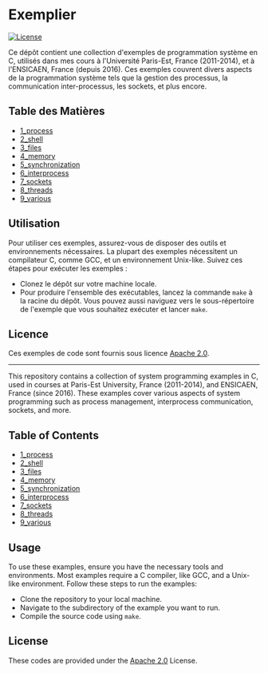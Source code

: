 # Exemplier

[![License](https://img.shields.io/badge/License-Apache%202.0-blue.svg)](https://opensource.org/licenses/Apache-2.0)

Ce dépôt contient une collection d'exemples de programmation système en C, utilisés dans mes cours à l'Université Paris-Est, France (2011-2014), et à l'ENSICAEN, France (depuis 2016). Ces exemples couvrent divers aspects de la programmation système tels que la gestion des processus, la communication inter-processus, les sockets, et plus encore.

## Table des Matières
- [1_process](1_process/README.md)
- [2_shell](2_shell/README.md)
- [3_files](3_files/README.md)
- [4_memory](4_memory/README.md)
- [5_synchronization](5_synchronization/README.md)
- [6_interprocess](6_interprocess/README.md)
- [7_sockets](7_sockets/README.md)
- [8_threads](8_threads/README.md)
- [9_various](9_various/README.md)

## Utilisation

Pour utiliser ces exemples, assurez-vous de disposer des outils et environnements nécessaires. La plupart des exemples nécessitent un compilateur C, comme GCC, et un environnement Unix-like. Suivez ces étapes pour exécuter les exemples :

- Clonez le dépôt sur votre machine locale.
- Pour produire l'ensemble des exécutables, lancez la commande `make` à la racine du dépôt. Vous pouvez aussi naviguez vers le sous-répertoire de l'exemple que vous souhaitez exécuter et lancer `make`.

## Licence

Ces exemples de code sont fournis sous licence [Apache 2.0](http://www.apache.org/licenses/LICENSE-2.0).

----

This repository contains a collection of system programming examples in C, used in courses at Paris-Est University, France (2011-2014), and ENSICAEN, France (since 2016). These examples cover various aspects of system programming such as process management, interprocess communication, sockets, and more.

## Table of Contents
- [1_process](1_process/README.md)
- [2_shell](2_shell/README.md)
- [3_files](3_files/README.md)
- [4_memory](4_memory/README.md)
- [5_synchronization](5_synchronization/README.md)
- [6_interprocess](6_interprocess/README.md)
- [7_sockets](7_sockets/README.md)
- [8_threads](8_threads/README.md)
- [9_various](9_various/README.md)

## Usage

To use these examples, ensure you have the necessary tools and environments. Most examples require a C compiler, like GCC, and a Unix-like environment. Follow these steps to run the examples:

- Clone the repository to your local machine.
- Navigate to the subdirectory of the example you want to run.
- Compile the source code using `make`.

## License

These codes are provided under the [Apache 2.0](http://www.apache.org/licenses/LICENSE-2.0) License.

